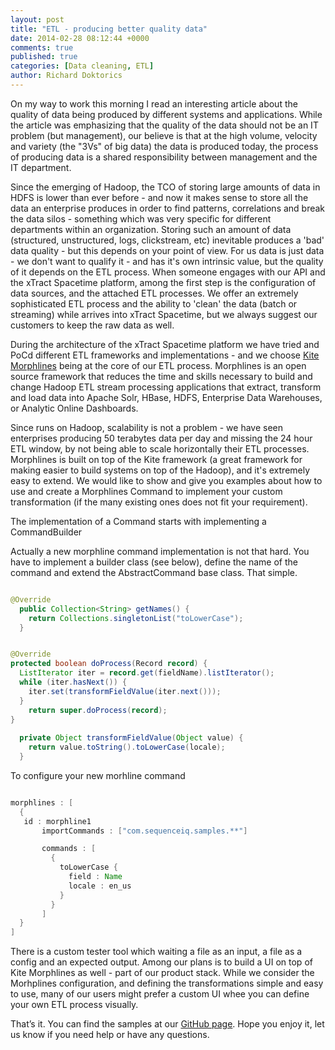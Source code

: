 ```yaml
---
layout: post
title: "ETL - producing better quality data"
date: 2014-02-28 08:12:44 +0000
comments: true
published: true
categories: [Data cleaning, ETL]
author: Richard Doktorics
---
```


On my way to work this morning I read an interesting article about the quality of data being produced by different systems and applications. While the article was emphasizing that the quality of the data should not be an IT problem (but management), our believe is that at the high volume, velocity and variety (the "3Vs" of big data) the data is produced today, the process of producing data is a shared responsibility between management and the IT department.

Since the emerging of Hadoop, the TCO of storing large amounts of data in HDFS is lower than ever before - and now it makes sense to store all the data an enterprise produces in order to find patterns, correlations and break the data silos - something which was very specific for different departments within an organization. Storing such an amount of data (structured, unstructured, logs, clickstream, etc) inevitable produces a 'bad' data quality - but this depends on your point of view. For us data is just data - we don't want to qualify it - and has it's own intrinsic value, but the quality of it depends on the ETL process. When someone engages with our API and the xTract Spacetime platform, among the first step is the configuration of data sources, and the attached ETL processes. We offer an extremely sophisticated ETL process and the ability to 'clean' the data (batch or streaming) while arrives into xTract Spacetime, but we always suggest our customers to keep the raw data as well.

During the architecture of the xTract Spacetime platform we have tried and PoCd different ETL frameworks and implementations - and we choose [Kite Morphlines](https://github.com/kite-sdk/kite/tree/master/kite-morphlines) being at the core of our ETL process. Morphlines is an open source framework that reduces the time and skills necessary to build and change Hadoop ETL stream processing applications that extract, transform and load data into Apache Solr, HBase, HDFS, Enterprise Data Warehouses, or Analytic Online Dashboards.

Since runs on Hadoop, scalability is not a problem - we have seen enterprises producing 50 terabytes data per day and missing the 24 hour ETL window, by not being able to scale horizontally their ETL processes. Morphlines is built on top of the Kite framework (a great framework for making easier to build systems on top of the Hadoop), and it's extremely easy to extend. We would like to show and give you examples about how to use and create a Morphlines Command to implement your custom transformation (if the many existing ones does not fit your requirement).

The implementation of a Command starts with implementing a CommandBuilder 

Actually a new morphline command implementation is not that hard. You have to implement a builder class (see below), define the name of the command and  extend the AbstractCommand base class. That simple.

``` java ToLowerCaseBuilder implements CommandBuilder

@Override
  public Collection<String> getNames() {
    return Collections.singletonList("toLowerCase");
  }

```


``` java toLowerCase Morphlines command

@Override
protected boolean doProcess(Record record) {
  ListIterator iter = record.get(fieldName).listIterator();
  while (iter.hasNext()) {
    iter.set(transformFieldValue(iter.next()));
  }
    return super.doProcess(record);
}
  
  private Object transformFieldValue(Object value) {
    return value.toString().toLowerCase(locale);
  }

```


To configure your new morhline command

``` java toLowerCase config

morphlines : [
  {
   id : morphline1
       importCommands : ["com.sequenceiq.samples.**"]

       commands : [
         {
           toLowerCase {
             field : Name
             locale : en_us
           }
         }
       ]
  }
]

```


There is a custom tester tool which waiting a file as an input, a file as a config and an expected output. Among our plans is to build a UI on top of Kite Morphlines as well - part of our product stack. While we consider the Morhplines configuration, and defining the transformations simple and easy to use, many of our users might prefer a custom UI whee you can define your own ETL process visually.

That’s it. You can find the samples at our [GitHub page](https://github.com/sequenceiq/sequenceiq-samples). 
Hope you enjoy it, let us know if you need help or have any questions.
